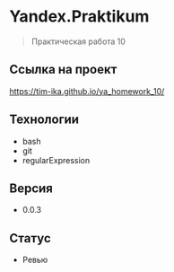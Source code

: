 # Yandex.Praktikum

> Практическая работа 10

## Ссылка на проект
https://tim-ika.github.io/ya_homework_10/

## Технологии
* bash
* git
* regularExpression

## Версия
* 0.0.3

## Статус
* Ревью
